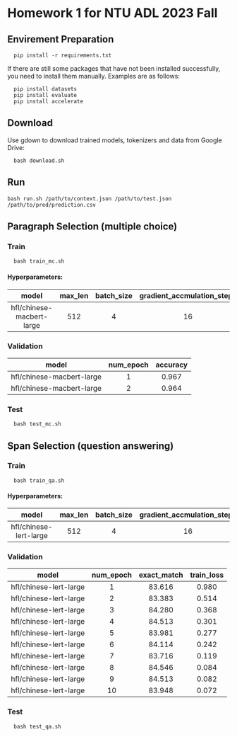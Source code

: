 # Homework 1 for NTU ADL 2023 Fall
## Envirement Preparation
```
  pip install -r requirements.txt
```
If there are still some packages that have not been installed successfully, you need to install them manually. Examples are as follows:
```
  pip install datasets
  pip install evaluate
  pip install accelerate
```

## Download
Use gdown to download trained models, tokenizers and data from Google Drive:
```
  bash download.sh
```

## Run
```
bash run.sh /path/to/context.json /path/to/test.json /path/to/pred/prediction.csv
```

## Paragraph Selection (multiple choice)
### Train
```
  bash train_mc.sh
```

#### Hyperparameters:
| model | max_len | batch_size | gradient_accmulation_steps | learning_rate | num_epochs |
| :---: | :---: | :---: | :---: | :---: | :---: |
| hfl/chinese-macbert-large | 512 | 4 | 16 | 3e-5 | 2 |

### Validation
| model | num_epoch | accuracy |
| :---: | :---: | :---: |
| hfl/chinese-macbert-large | 1 | 0.967 |
| hfl/chinese-macbert-large | 2 | 0.964 |

### Test
```
  bash test_mc.sh
```

## Span Selection (question answering)
### Train
```
  bash train_qa.sh
```

#### Hyperparameters:
| model | max_len | batch_size | gradient_accmulation_steps | learning_rate | num_epochs |
| :---: | :---: | :---: | :---: | :---: | :---: |
| hfl/chinese-lert-large | 512 | 4 | 16 | 3e-5 | 10 |

### Validation
| model | num_epoch | exact_match | train_loss |
| :---: | :---: | :---: | :---: |
| hfl/chinese-lert-large | 1 | 83.616 | 0.980 |
| hfl/chinese-lert-large | 2 | 83.383 | 0.514 |
| hfl/chinese-lert-large | 3 | 84.280 | 0.368 |
| hfl/chinese-lert-large | 4 | 84.513 | 0.301 |
| hfl/chinese-lert-large | 5 | 83.981 | 0.277 |
| hfl/chinese-lert-large | 6 | 84.114 | 0.242 |
| hfl/chinese-lert-large | 7 | 83.716 | 0.119 |
| hfl/chinese-lert-large | 8 | 84.546 | 0.084 |
| hfl/chinese-lert-large | 9 | 84.513 | 0.082 |
| hfl/chinese-lert-large | 10 | 83.948 | 0.072 |

### Test
```
  bash test_qa.sh
```
